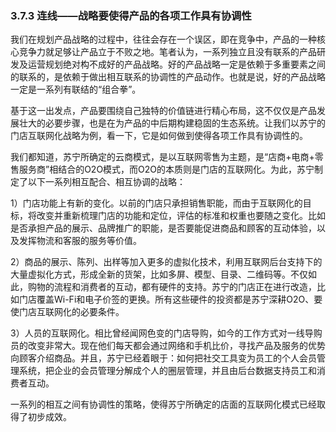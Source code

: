 ### 3.7.3 连线——战略要使得产品的各项工作具有协调性

我们在规划产品战略的过程中，往往会存在一个误区，即在竞争中，产品的一种核心竞争力就足够让产品立于不败之地。笔者认为，一系列独立且没有联系的产品研发及运营规划绝对构不成好的产品战略。好的产品战略一定是依赖于多重要素之间的联系的，是依赖于做出相互联系的协调性的产品动作。也就是说，好的产品战略一定是一系列有联结的“组合拳”。

基于这一出发点，产品要围绕自己独特的价值链进行精心布局，这不仅仅是产品发展壮大的必要步骤，也是在为产品的中后期构建稳固的生态系统。让我们以苏宁的门店互联网化战略为例，看一下，它是如何做到使得各项工作具有协调性的。

我们都知道，苏宁所确定的云商模式，是以互联网零售为主题，是“店商+电商+零售服务商”相结合的O2O模式，而O2O的本质则是门店的互联网化。为此，苏宁制定了以下一系列相互配合、相互协调的战略：

1）门店功能上有新的变化。以前的门店只承担销售职能，而由于互联网化的目标，将改变并重新梳理门店的功能和定位，评估的标准和权重也要随之变化。比如是否承担产品的展示、品牌推广的职能，是否要能促进商品和顾客的互动体验，以及发挥物流和客服的服务等价值。

2）商品的展示、陈列、出样等加入更多的虚拟化技术，利用互联网后台支持下的大量虚拟化方式，形成全新的货架，比如多屏、模型、目录、二维码等。不仅如此，购物的流程和消费者的互动，都有硬件的支持。苏宁的门店正在进行改造，比如门店覆盖Wi-Fi和电子价签的更换。所有这些硬件的投资都是苏宁深耕O2O、要使门店互联网化的必要条件。

3）人员的互联网化。相比曾经闻网色变的门店导购，如今的工作方式对一线导购员的改变非常大。现在他们每天都会通过网络和手机比价，寻找产品及服务的优势向顾客介绍商品。并且，苏宁已经着眼于：如何把社交工具变为员工的个人会员管理系统，把企业的会员管理分解成个人的圈层管理，并且由后台数据支持员工和消费者互动。

一系列的相互之间有协调性的策略，使得苏宁所确定的店面的互联网化模式已经取得了初步成效。
